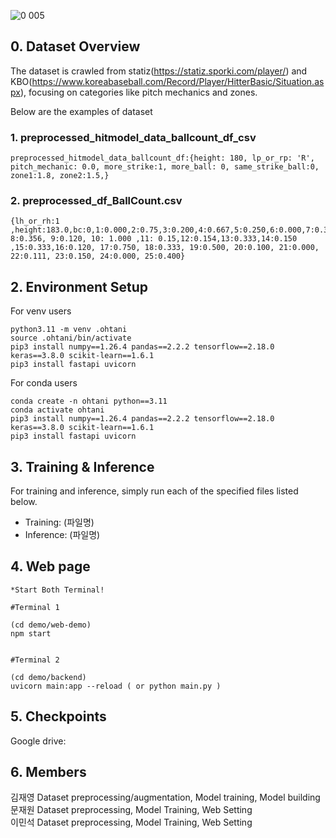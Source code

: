
![0 005](https://github.com/user-attachments/assets/3cc590ee-6697-424e-b9fc-e20959e8163c)


## 0. Dataset Overview
The dataset is crawled from statiz(https://statiz.sporki.com/player/) and KBO(https://www.koreabaseball.com/Record/Player/HitterBasic/Situation.aspx), focusing on categories like pitch mechanics and zones. 

Below are the examples of dataset

### 1. preprocessed_hitmodel_data_ballcount_df_csv

```
preprocessed_hitmodel_data_ballcount_df:{height: 180, lp_or_rp: 'R', pitch_mechanic: 0.0, more_strike:1, more_ball: 0, same_strike_ball:0, zone1:1.8, zone2:1.5,}
```

### 2. preprocessed_df_BallCount.csv
```
{lh_or_rh:1 ,height:183.0,bc:0,1:0.000,2:0.75,3:0.200,4:0.667,5:0.250,6:0.000,7:0.300, 8:0.356, 9:0.120, 10: 1.000 ,11: 0.15,12:0.154,13:0.333,14:0.150 ,15:0.333,16:0.120, 17:0.750, 18:0.333, 19:0.500, 20:0.100, 21:0.000, 22:0.111, 23:0.150, 24:0.000, 25:0.400}
```

## 2. Environment Setup
For venv users
```
python3.11 -m venv .ohtani
source .ohtani/bin/activate
pip3 install numpy==1.26.4 pandas==2.2.2 tensorflow==2.18.0 keras==3.8.0 scikit-learn==1.6.1
pip3 install fastapi uvicorn
```

For conda users
```
conda create -n ohtani python==3.11
conda activate ohtani
pip3 install numpy==1.26.4 pandas==2.2.2 tensorflow==2.18.0 keras==3.8.0 scikit-learn==1.6.1
pip3 install fastapi uvicorn 
```


## 3. Training & Inference 

For training and inference, simply run each of the specified files listed below.
- Training: (파일명)
- Inference: (파일명)


## 4. Web page 
```
*Start Both Terminal!

#Terminal 1

(cd demo/web-demo)
npm start

  
#Terminal 2

(cd demo/backend)
uvicorn main:app --reload ( or python main.py )
```

## 5. Checkpoints
Google drive:



## 6. Members
김재영 Dataset preprocessing/augmentation, Model training, Model building<br>
문재원 Dataset preprocessing, Model Training, Web Setting<br>
이민석 Dataset preprocessing, Model Training, Web Setting<br>
